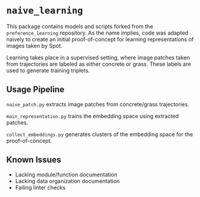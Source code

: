 # `naive_learning`

This package contains models and scripts forked from the `preference_learning`
repository. As the name implies, code was adapted naively to create an initial
proof-of-concept for learning representations of images taken by Spot.

Learning takes place in a supervised setting, where image patches taken from
trajectories are labeled as either concrete or grass. These labels are used to
generate training triplets.

## Usage Pipeline

`naive_patch.py` extracts image patches from concrete/grass trajectories.

`main_representation.py` trains the embedding space using extracted patches.

`collect_embeddings.py` generates clusters of the embedding space for the
proof-of-concept.

## Known Issues

- Lacking module/function documentation
- Lacking data organization documentation
- Failing linter checks
